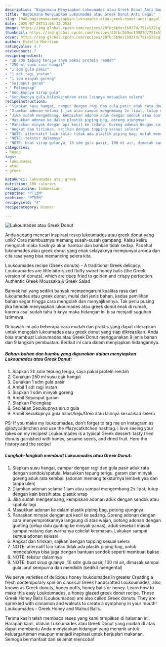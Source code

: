 ```yaml
---
description: "Bagaimana Menyiapkan Lukoumades atau Greek Donut Anti Gagal"
title: "Bagaimana Menyiapkan Lukoumades atau Greek Donut Anti Gagal"
slug: 1048-bagaimana-menyiapkan-lukoumades-atau-greek-donut-anti-gagal
date: 2020-07-26T11:08:12.252Z
image: https://img-global.cpcdn.com/recipes/20fbc5b9ec16927d/751x532cq70/lukoumades-atau-greek-donut-foto-resep-utama.jpg
thumbnail: https://img-global.cpcdn.com/recipes/20fbc5b9ec16927d/751x532cq70/lukoumades-atau-greek-donut-foto-resep-utama.jpg
cover: https://img-global.cpcdn.com/recipes/20fbc5b9ec16927d/751x532cq70/lukoumades-atau-greek-donut-foto-resep-utama.jpg
author: Estelle Morrison
ratingvalue: 4.7
reviewcount: 7
recipeingredient:
- "20 sdm tepung terigu saya pakai protein rendah"
- "250 ml susu cair hangat"
- "1 sdm gula pasir"
- "1 sdt ragi instan"
- "1 sdm minyak goreng"
- "Sejumput garam"
- " Pelengkap"
- "Secukupnya sirup gula"
- "Secukupnya gula haluskejuOreo atau lainnya sesuaikan selera"
recipeinstructions:
- "Siapkan susu hangat, campur dengan ragi dan gula pasir aduk rata dengan sendok/spatula. Masukkan tepung terigu, garam dan minyak goreng aduk rata kembali (adonan memang teksturnya lembek yaa dan tanpa ulen)"
- "Diamkan adonan selama 1 jam atau sampai mengembang 2x lipat, tutup dengan kain bersih atau plastik wrap"
- "Jika sudah mengembang, kempiskan adonan aduk dengan sendok atau spatula lagi"
- "Masukkan adonan ke dalam plastik piping bag, potong ujungnya"
- "Panaskan minyak dengan api kecil ke sedang. Goreng adonan dengan cara menyemprotkannya langsung di atas wajan, potong adonan dengan gunting (celup dulu gunting ke minyak panas), aduk sesekali masak sampai matang dan warnanya cokelat keemasan. Lakukan sampai semua adonan selesai"
- "Angkat dan tiriskan, sajikan dengan topping sesuai selera"
- "NOTE: alternatif lain kalau tidak ada plastik piping bag, untuk mencetaknya bisa juga dengan bantuan sendok seperti membuat bakso"
- "NOTE: tekstur dalamnya"
- "NOTE: buat sirup gulanya, 10 sdm gula pasir, 100 ml air, dimasak sampai gula larut sempurna dan mendidih (sedikit mengental)"
categories:
- Resep
tags:
- lukoumades
- atau
- greek

katakunci: lukoumades atau greek 
nutrition: 189 calories
recipecuisine: Indonesian
preptime: "PT13M"
cooktime: "PT57M"
recipeyield: "4"
recipecategory: Dinner

---
```



![Lukoumades atau Greek Donut](https://img-global.cpcdn.com/recipes/20fbc5b9ec16927d/751x532cq70/lukoumades-atau-greek-donut-foto-resep-utama.jpg)

Anda sedang mencari inspirasi resep lukoumades atau greek donut yang unik? Cara membuatnya memang susah-susah gampang. Kalau keliru mengolah maka hasilnya akan hambar dan bahkan tidak sedap. Padahal lukoumades atau greek donut yang enak selayaknya mempunyai aroma dan cita rasa yang bisa memancing selera kita.

Loukoumades recipe (Greek donuts) - A traditional Greek delicacy. Loukoumades are little bite-sized fluffy sweet honey balls (the Greek version of donuts), which are deep fried to golden and crispy perfection. Authentic Greek Moussaka &amp; Greek Salad

Banyak hal yang sedikit banyak mempengaruhi kualitas rasa dari lukoumades atau greek donut, mulai dari jenis bahan, kedua pemilihan bahan segar hingga cara mengolah dan menyajikannya. Tak perlu pusing jika hendak menyiapkan lukoumades atau greek donut enak di rumah, karena asal sudah tahu triknya maka hidangan ini bisa menjadi suguhan istimewa.


Di bawah ini ada beberapa cara mudah dan praktis yang dapat diterapkan untuk mengolah lukoumades atau greek donut yang siap dikreasikan. Anda bisa membuat Lukoumades atau Greek Donut menggunakan 9 jenis bahan dan 9 langkah pembuatan. Berikut ini cara dalam menyiapkan hidangannya.

<!--inarticleads1-->

##### Bahan-bahan dan bumbu yang digunakan dalam menyiapkan Lukoumades atau Greek Donut:

1. Siapkan 20 sdm tepung terigu, saya pakai protein rendah
1. Gunakan 250 ml susu cair hangat
1. Gunakan 1 sdm gula pasir
1. Ambil 1 sdt ragi instan
1. Siapkan 1 sdm minyak goreng
1. Ambil Sejumput garam
1. Siapkan  Pelengkap
1. Sediakan Secukupnya sirup gula
1. Ambil Secukupnya gula halus/keju/Oreo atau lainnya sesuaikan selera


PS: If you make my loukoumades, don&#39;t forget to tag me on Instagram as @lazycatkitchen and use the #lazycatkitchen hashtag. I love seeing your takes on my recipes! Loukoumades is a typical Greek dessert: tasty fried donuts garnished with honey, sesame seeds, and dried fruit. Here the history and the recipe! 

<!--inarticleads2-->

##### Langkah-langkah membuat Lukoumades atau Greek Donut:

1. Siapkan susu hangat, campur dengan ragi dan gula pasir aduk rata dengan sendok/spatula. Masukkan tepung terigu, garam dan minyak goreng aduk rata kembali (adonan memang teksturnya lembek yaa dan tanpa ulen)
1. Diamkan adonan selama 1 jam atau sampai mengembang 2x lipat, tutup dengan kain bersih atau plastik wrap
1. Jika sudah mengembang, kempiskan adonan aduk dengan sendok atau spatula lagi
1. Masukkan adonan ke dalam plastik piping bag, potong ujungnya
1. Panaskan minyak dengan api kecil ke sedang. Goreng adonan dengan cara menyemprotkannya langsung di atas wajan, potong adonan dengan gunting (celup dulu gunting ke minyak panas), aduk sesekali masak sampai matang dan warnanya cokelat keemasan. Lakukan sampai semua adonan selesai
1. Angkat dan tiriskan, sajikan dengan topping sesuai selera
1. NOTE: alternatif lain kalau tidak ada plastik piping bag, untuk mencetaknya bisa juga dengan bantuan sendok seperti membuat bakso
1. NOTE: tekstur dalamnya
1. NOTE: buat sirup gulanya, 10 sdm gula pasir, 100 ml air, dimasak sampai gula larut sempurna dan mendidih (sedikit mengental)


We serve varieties of delicious honey loukoumades in greater Creating a fresh contemporary spin on classical Greek handcrafted Loukoumades, also known as Greek donuts, honey puffs, honey balls or honey. Learn how to make this easy Loukoumades, a honey glazed greek donut recipe. These Greek Honey Balls (Loukoumades) are also called Greek donuts. They are sprinkled with cinnamon and walnuts to create a symphony in your mouth! Loukoumades - Greek Honey and Walnut Balls. 

Terima kasih telah membaca resep yang kami tampilkan di halaman ini. Harapan kami, olahan Lukoumades atau Greek Donut yang mudah di atas dapat membantu Anda menyiapkan hidangan yang menarik untuk keluarga/teman maupun menjadi inspirasi untuk berjualan makanan. Semoga bermanfaat dan selamat mencoba!
